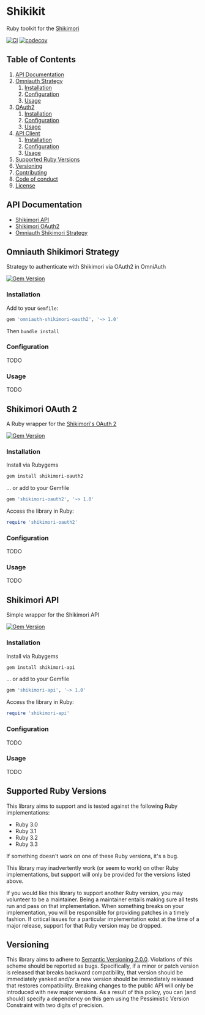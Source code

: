 # Shikikit
Ruby toolkit for the [Shikimori](https://shikimori.one)

[![CI](https://github.com/iwdt/shikikit/actions/workflows/main.yml/badge.svg)](https://github.com/iwdt/shikikit/actions/workflows/main.yml) [![codecov](https://codecov.io/gh/iwdt/shikikit/graph/badge.svg)](https://codecov.io/gh/iwdt/shikikit)

## Table of Contents
1. [API Documentation](#api-documentation)
1. [Omniauth Strategy](#omniauth-shikimori-strategy)
   1. [Installation](#installation)
   1. [Configuration](#configuration)
   1. [Usage](#usage)
1. [OAuth2](#shikimori-oauth-2)
   1. [Installation](#installation-1)
   1. [Configuration](#configuration-1)
   1. [Usage](#usage-1)
1. [API Client](#shikimori-api)
   1. [Installation](#installation-2)
   1. [Configuration](#configuration-2)
   1. [Usage](#usage-2)
1. [Supported Ruby Versions](#supported-ruby-versions)
1. [Versioning](#versioning)
1. [Contributing](/CONTRIBUTING.md)
1. [Code of conduct](/CODE_OF_CONDUCT.md)
1. [License](/LICENSE.txt)

## API Documentation

* [Shikimori API](https://www.rubydoc.info/gems/shikimori-api)
* [Shikimori OAuth2](https://www.rubydoc.info/gems/shikimori-oauth2)
* [Omniauth Shikimori Strategy](https://www.rubydoc.info/gems/omniauth-shikimori-oauth2)

## Omniauth Shikimori Strategy

Strategy to authenticate with Shikimori via OAuth2 in OmniAuth

[![Gem Version](https://badge.fury.io/rb/omniauth-shikimori-oauth2.svg)](https://rubygems.org/gems/omniauth-shikimori-oauth2)

### Installation

Add to your `Gemfile`:

```ruby
gem 'omniauth-shikimori-oauth2', '~> 1.0'
```

Then `bundle install`

### Configuration

TODO

### Usage

TODO

## Shikimori OAuth 2

A Ruby wrapper for the [Shikimori's OAuth 2](https://shikimori.one/oauth)

[![Gem Version](https://badge.fury.io/rb/shikimori-oauth2.svg)](https://rubygems.org/gems/shikimori-oauth2)


### Installation

Install via Rubygems

```bash
gem install shikimori-oauth2
```

... or add to your Gemfile

```ruby
gem 'shikimori-oauth2', '~> 1.0'
```

Access the library in Ruby:

```ruby
require 'shikimori-oauth2'
```

### Configuration

TODO

### Usage

TODO

## Shikimori API

Simple wrapper for the Shikimori API

[![Gem Version](https://badge.fury.io/rb/shikimori-api.svg)](https://rubygems.org/gems/shikimori-api)

### Installation

Install via Rubygems

```bash
gem install shikimori-api
```

... or add to your Gemfile

```ruby
gem 'shikimori-api', '~> 1.0'
```

Access the library in Ruby:

```ruby
require 'shikimori-api'
```

### Configuration

TODO

### Usage

TODO

## Supported Ruby Versions
This library aims to support and is tested against the following Ruby implementations:
* Ruby 3.0
* Ruby 3.1
* Ruby 3.2
* Ruby 3.3

If something doesn't work on one of these Ruby versions, it's a bug.

This library may inadvertently work (or seem to work) on other Ruby implementations, but support will only be provided for the versions listed above.

If you would like this library to support another Ruby version, you may volunteer to be a maintainer. Being a maintainer entails making sure all tests run and pass on that implementation. When something breaks on your implementation, you will be responsible for providing patches in a timely fashion. If critical issues for a particular implementation exist at the time of a major release, support for that Ruby version may be dropped.

## Versioning
This library aims to adhere to [Semantic Versioning 2.0.0](http://semver.org/). Violations of this scheme should be reported as bugs. Specifically, if a minor or patch version is released that breaks backward compatibility, that version should be immediately yanked and/or a new version should be immediately released that restores compatibility. Breaking changes to the public API will only be introduced with new major versions. As a result of this policy, you can (and should) specify a dependency on this gem using the Pessimistic Version Constraint with two digits of precision.
